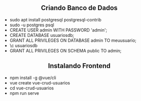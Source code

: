 <h2 align="center"> Criando Banco de Dados </h2>

+ sudo apt install postgresql postgresql-contrib
+ sudo -u postgres psql
+ CREATE USER admin WITH PASSWORD 'admin';
+ CREATE DATABASE usuariosdb;
+ GRANT ALL PRIVILEGES ON DATABASE admin TO meuusuario;
+ \c usuariosdb
+ GRANT ALL PRIVILEGES ON SCHEMA public TO admin;

<h2 align="center"> Instalando Frontend </h2>

+ npm install -g @vue/cli
+ vue create vue-crud-usuarios
+ cd vue-crud-usuarios
+ npm run serve
